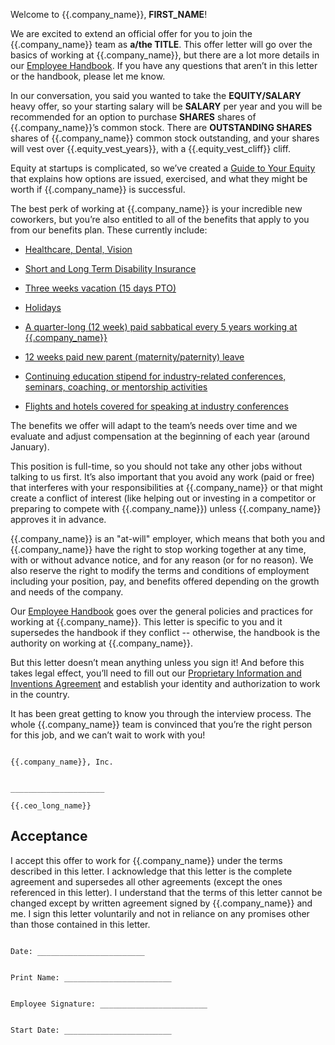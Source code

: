Welcome to {{.company_name}}, **FIRST_NAME**!

We are excited to extend an official offer for you to join the {{.company_name}} team as **a/the TITLE**. This offer letter will go over the basics of working at {{.company_name}}, but there are a lot more details in our [Employee Handbook]({{.handbook_github_repo}}). If you have any questions that aren’t in this letter or the handbook, please let me know.

In our conversation, you said you wanted to take the **EQUITY/SALARY** heavy offer, so your starting salary will be **SALARY** per year and you will be recommended for an option to purchase **SHARES** shares of {{.company_name}}’s common stock. There are **OUTSTANDING SHARES** shares of {{.company_name}} common stock outstanding, and your shares will vest over {{.equity_vest_years}}, with a {{.equity_vest_cliff}} cliff.

Equity at startups is complicated, so we’ve created a [Guide to Your Equity]({{.handbook_github_repo}}/blob/master/Hiring%20Documents/Guide%20to%20Your%20Equity.md) that explains how options are issued, exercised, and what they might be worth if {{.company_name}} is successful.

The best perk of working at {{.company_name}} is your incredible new coworkers, but you’re also entitled to all of the benefits that apply to you from our benefits plan. These currently include:

* [Healthcare, Dental, Vision]({{.handbook_github_repo}}/blob/master/Benefits%20and%20Perks/Healthcare%20and%20Disability%20Insurance.md)

* [Short and Long Term Disability Insurance]({{.handbook_github_repo}}/blob/master/Benefits%20and%20Perks/Healthcare%20and%20Disability%20Insurance.md)

* [Three weeks vacation (15 days PTO)]({{.handbook_github_repo}}/blob/master/Benefits%20and%20Perks/Vacation%20and%20Sick%20Leave.md)

* [Holidays]({{.handbook_github_repo}}/blob/master/Benefits%20and%20Perks/Holiday%20List.md)

* [A quarter-long (12 week) paid sabbatical every 5 years working at {{.company_name}}]({{.handbook_github_repo}}/blob/master/Benefits%20and%20Perks/Sabbatical.md)

* [12 weeks paid new parent (maternity/paternity) leave]({{.handbook_github_repo}}/blob/master/Benefits%20and%20Perks/New%20Parent%20Leave.md)

* [Continuing education stipend for industry-related conferences, seminars, coaching, or mentorship activities]({{.handbook_github_repo}}/blob/master/Benefits%20and%20Perks/Continuing%20Education.md)

* [Flights and hotels covered for speaking at industry conferences]({{.handbook_github_repo}}/blob/master/Benefits%20and%20Perks/Continuing%20Education.md)

The benefits we offer will adapt to the team’s needs over time and we evaluate and adjust compensation at the beginning of each year (around January).

This position is full-time, so you should not take any other jobs without talking to us first. It’s also important that you avoid any work (paid or free) that interferes with your responsibilities at {{.company_name}} or that might create a conflict of interest (like helping out or investing in a competitor or preparing to compete with {{.company_name}}) unless {{.company_name}} approves it in advance.

{{.company_name}} is an "at-will" employer, which means that both you and {{.company_name}} have the right to stop working together at any time, with or without advance notice, and for any reason (or for no reason). We also reserve the right to modify the terms and conditions of employment including your position, pay, and benefits offered depending on the growth and needs of the company.

Our [Employee Handbook]({{.handbook_github_repo}}) goes over the general policies and practices for working at {{.company_name}}. This letter is specific to you and it supersedes the handbook if they conflict -- otherwise, the handbook is the authority on working at {{.company_name}}.

But this letter doesn’t mean anything unless you sign it! And before this takes legal effect, you’ll need to fill out our [Proprietary Information and Inventions Agreement]({{.handbook_github_repo}}/blob/master/Hiring%20Documents/Employee%20Proprietary%20Information%20and%20Inventions%20Assignment%20Agreement%20(NDA).doc.md) and establish your identity and authorization to work in the country.

It has been great getting to know you through the interview process. The whole {{.company_name}} team is convinced that you’re the right person for this job, and we can’t wait to work with you!
```

{{.company_name}}, Inc.


_____________________

{{.ceo_long_name}}
```

## Acceptance

I accept this offer to work for {{.company_name}} under the terms described in this letter. I acknowledge that this letter is the complete agreement and supersedes all other agreements (except the ones referenced in this letter). I understand that the terms of this letter cannot be changed except by written agreement signed by {{.company_name}} and me. I sign this letter voluntarily and not in reliance on any promises other than those contained in this letter.

```

Date: ________________________


Print Name: ________________________


Employee Signature: ________________________


Start Date: ________________________

```
